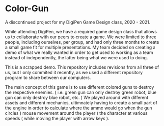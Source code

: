 # Color-Gun
A discontinued project for my DigiPen Game Design class, 2020 - 2021.

While attending DigiPen, we have a required game design class that allows us to collaborate with our peers to create a game. We were limited to three people, including ourselves, per group, and had only three months to create a small game fit for multiple presentations. My team decided on creating a demo of what we really wanted in order to get used to working as a team instead of independently, the latter being what we were used to doing.

This is a scrapped demo. This repository includes revisions from all three of us, but I only commited it recently, as we used a different repository program to share between our computers.

The main concept of this game is to use different colored guns to destroy the respective enemies. ( i.e. green gun can only destroy green robot, blue gun can only destroy blue robot, etc. )
We played around with different assets and different mechanics, ultimnately having to create a small part of the engine in order to calculate where the ammo would go when the gun circles ( mouse movement around the player ) the character at various speeds ( while moving the player with arrow keys ).
